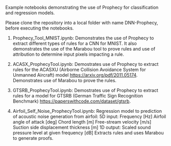 Example notebooks demonstrating the use of Prophecy for classification and regression models. 

Please clone the repository into a local folder with name DNN-Prophecy, before executing the notebooks.

1. Prophecy_Tool_MNIST.ipynb: Demonstrates the use of Prophecy to extract different types of rules for a CNN for MNIST. It also demonstrates the use of the Marabou tool to prove rules and use of attribution to determine input pixels impacting a rule.

2. ACASX_ProphecyTool.ipynb: Demostrates use of Prophecy to extract rules for the ACASXU (Airborne Collision Avoidance System for Unmanned Aircraft) model https://arxiv.org/pdf/2011.05174. Demonstrates use of Marabou to prove the rules.

3. GTSRB_ProphecyTool.ipynb: Demostrates use of Prophecy to extract rules for a model for GTSRB (German Traffic Sign Recognition Benchmark) https://paperswithcode.com/dataset/gtsrb.

4. Airfoil_Self_Noise_ProphecyTool.ipynb: Regression model to prediction of acoustic noise generation from airfoil: 
5D input:
Frequency [Hz]
Airfoil angle of attack [deg]
Chord length [m]
Free-stream velocity [m/s]
Suction side displacement thickness [m]
1D output:
Scaled sound pressure level at given frequency [dB]
Extracts rules and uses Marabou to generate proofs.

